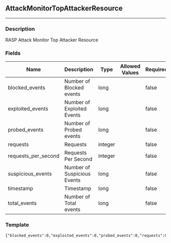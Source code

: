 ## AttackMonitorTopAttackerResource
---
### Description
RASP Attack Monitor Top Attacker Resource
### Fields
| Name | Description | Type | Allowed Values | Required |
| ---- | ----------- | ---- | -------------- | -------- |
| blocked_events | Number of Blocked events | long |  | false |
| exploited_events | Number of Exploited Events | long |  | false |
| probed_events | Number of Probed events | long |  | false |
| requests | Requests | integer |  | false |
| requests_per_second | Requests Per Second | integer |  | false |
| suspicious_events | Number of Suspicious Events | long |  | false |
| timestamp | Timestamp | long |  | false |
| total_events | Number of Total events | long |  | false |
### Template
```
{"blocked_events":0,"exploited_events":0,"probed_events":0,"requests":0,"requests_per_second":0,"suspicious_events":0,"timestamp":0,"total_events":0}
```
